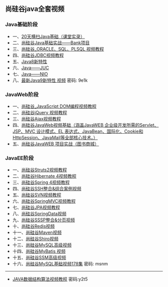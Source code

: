## 尚硅谷java全套视频
### Java基础阶段
 - 一、[20天横扫Java基础（课堂实录）](https://pan.baidu.com/s/1o7DqV6E )
 - 二、[尚硅谷Java基础实战——Bank项目](http://pan.baidu.com/share/link?shareid=3690978764&uk=573533038) 
 - 三、[尚硅谷_ORACLE、SQL、PLSQL 视频教程](https://pan.baidu.com/s/1pLfDiyf)
 - 四、[尚硅谷JDBC视频教程](http://pan.baidu.com/s/1bnvkRRx) 
 - 五、[Java8新特性](http://pan.baidu.com/s/1cgWOH4) 
 - 六、[Java——JUC](http://pan.baidu.com/s/1hsoh76k) 
 - 七、[Java——NIO](http://pan.baidu.com/s/1c2N1ADy) 
 - 八、[最新Java9新特性 视频](https://pan.baidu.com/s/1ge85H4Z)  密码: 9e1k 

### JavaWeb阶段
- 一、[尚硅谷_JavaScript DOM编程视频教程](https://pan.baidu.com/s/1kVPg8gZ) 
- 二、[尚硅谷jQuery 视频教程](http://pan.baidu.com/s/1c0DzJlm) 
- 三、[尚硅谷Ajax视频教程](https://pan.baidu.com/s/1skDOKZ7) 
- 四、[尚硅谷JavaWeb视频基础（涵盖JavaWEB 企业级开发所需的Servlet、JSP、MVC 设计模式、EL 表达式、JavaBean、国际化、Cookie和HttpSession、JavaMail等全部核心技术。）](       https://pan.baidu.com/s/1kU6Ley7) 
- 五、[尚硅谷JavaWEB 项目实战（图书商城）](https://pan.baidu.com/s/1jIoAMKe) 

### JavaEE阶段
- 一、[尚硅谷Struts2视频教程](https://pan.baidu.com/s/1jI6xxkE)  
- 二、[尚硅谷Hibernate 4视频教程](https://pan.baidu.com/s/1jIaxFE2) 
- 三、[尚硅谷Spring 4视频教程](https://pan.baidu.com/s/1bo979QR) 
- 四、[尚硅谷SSH整合&综合案例视频](https://pan.baidu.com/s/1dFbTMxV) 
- 五、[尚硅谷SVN视频教程](https://pan.baidu.com/s/1geTIjL5) 
- 六、[尚硅谷SpringMVC视频教程](https://pan.baidu.com/s/1gfoaUw7) 
- 七、[尚硅谷JPA视频教程](https://pan.baidu.com/s/1hsqGMOW) 
- 八、[尚硅谷SpringData视频](https://pan.baidu.com/s/1mio6IZe) 
- 九、[尚硅谷SSSP整合&分页视频](https://pan.baidu.com/s/1miEVgr2) 
- 十、[尚硅谷Redis视频](http://pan.baidu.com/s/1pLKsBOJ) 
- 十一、[尚硅谷Maven视频](http://pan.baidu.com/s/1pLli3yV) 
- 十二、[尚硅谷Shiro视频](http://pan.baidu.com/s/1skFZonF) 
- 十三、[尚硅谷MySQL高级视频](http://pan.baidu.com/s/1nvPVHfb) 
- 十四、[尚硅谷MyBatis 视频](https://pan.baidu.com/s/1hrDfcWG) 
- 十五、[尚硅谷SSM高级视频](https://pan.baidu.com/s/1o7CSP8e) 
- 十六、[尚硅谷MySQL基础视频178集](https://pan.baidu.com/s/1i46vwZN) 密码: msnm

---
- [JAVA数据结构算法视频教程](http://pan.baidu.com/s/1i5E7yvz) 密码:y2t5
  
  
